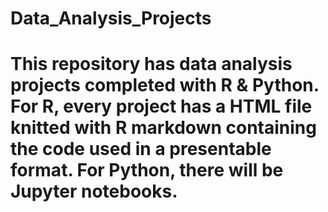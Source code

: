 # Data_Analysis_Projects
# This repository has data analysis projects completed with R & Python. For R, every project has a HTML file knitted with R markdown containing the code used in a presentable format. For Python, there will be Jupyter notebooks.
